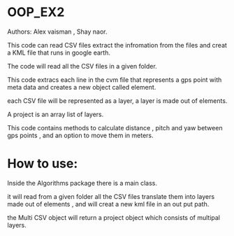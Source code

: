 # OOP_EX2

Authors: Alex vaisman , Shay naor.

This code can read CSV files extract the infromation from the files and creat a KML file
that runs in google earth.

The code will read all the CSV files in a given folder.

This code extracs each line in the cvm file that represents a gps point with meta data and creates a new object called element.

each CSV file will be represented as a layer, a layer is made out of elements.

A project is an array list of layers.

This code contains methods to calculate distance , pitch and yaw between gps points , and an option to move them in meters.

# How to use:
Inside the Algorithms package there is a main class.

it will read from a given folder all the CSV files translate them into layers made out of elements , and will creat a new kml file in an out put path.

the Multi CSV object will return a project object which consists of multipal layers.
